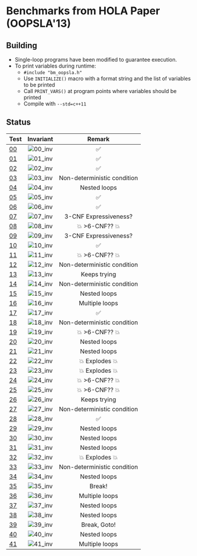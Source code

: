 # Benchmarks from HOLA Paper (OOPSLA'13)

## Building
  - Single-loop programs have been modified to guarantee execution.
  - To print variables during runtime:
    - `#include "bm_oopsla.h"`
    - Use `INITIALIZE()` macro with a format string and the list of variables to be printed
    - Call `PRINT_VARS()` at program points where variables should be printed
    - Compile with `--std=c++11`

## Status

| Test                 | Invariant                                 | Remark                      |
| -------------------- | :---------------------------------------: | :-------------------------: |
| [00](00.cpp) | ![00_inv](http://mathurl.com/oc7ea3o.png) | :white_check_mark:          |
| [01](01.cpp) | ![01_inv](http://mathurl.com/nbdvhs3.png) | :white_check_mark:          |
| [02](02.cpp) | ![02_inv](http://mathurl.com/pa3ut8l.png) | :white_check_mark:          |
| [03](03.cpp) | ![03_inv](http://mathurl.com/py8jd3p.png) | Non-deterministic condition |
| [04](04.cpp) | ![04_inv](http://mathurl.com/py8jd3p.png) | Nested loops                |
| [05](05.cpp) | ![05_inv](http://mathurl.com/o8uuce8.png) | :white_check_mark:          |
| [06](06.cpp) | ![06_inv](http://mathurl.com/oacrffn.png) | :white_check_mark:          |
| [07](07.cpp) | ![07_inv](http://mathurl.com/py8jd3p.png) | 3-CNF Expressiveness?       |
| [08](08.cpp) | ![08_inv](http://mathurl.com/py8jd3p.png) | :boom: >6-CNF?? :boom:      |
| [09](09.cpp) | ![09_inv](http://mathurl.com/py8jd3p.png) | 3-CNF Expressiveness?       |
| [10](10.cpp) | ![10_inv](http://mathurl.com/qhodxgu.png) | :white_check_mark:          |
| [11](11.cpp) | ![11_inv](http://mathurl.com/py8jd3p.png) | :boom: >6-CNF?? :boom:      |
| [12](12.cpp) | ![12_inv](http://mathurl.com/py8jd3p.png) | Non-deterministic condition |
| [13](13.cpp) | ![13_inv](http://mathurl.com/py8jd3p.png) | Keeps trying                |
| [14](14.cpp) | ![14_inv](http://mathurl.com/py8jd3p.png) | Non-deterministic condition |
| [15](15.cpp) | ![15_inv](http://mathurl.com/py8jd3p.png) | Nested loops                |
| [16](16.cpp) | ![16_inv](http://mathurl.com/py8jd3p.png) | Multiple loops              |
| [17](17.cpp) | ![17_inv](http://mathurl.com/ojo9lk9.png) | :white_check_mark:          |
| [18](18.cpp) | ![18_inv](http://mathurl.com/py8jd3p.png) | Non-deterministic condition |
| [19](19.cpp) | ![19_inv](http://mathurl.com/py8jd3p.png) | :boom: >6-CNF?? :boom:      |
| [20](20.cpp) | ![20_inv](http://mathurl.com/py8jd3p.png) | Nested loops                |
| [21](21.cpp) | ![21_inv](http://mathurl.com/py8jd3p.png) | Nested loops                |
| [22](22.cpp) | ![22_inv](http://mathurl.com/py8jd3p.png) | :boom: Explodes :boom:      |
| [23](23.cpp) | ![23_inv](http://mathurl.com/py8jd3p.png) | :boom: Explodes :boom:      |
| [24](24.cpp) | ![24_inv](http://mathurl.com/py8jd3p.png) | :boom: >6-CNF?? :boom:      |
| [25](25.cpp) | ![25_inv](http://mathurl.com/py8jd3p.png) | :boom: >6-CNF?? :boom:      |
| [26](26.cpp) | ![26_inv](http://mathurl.com/py8jd3p.png) | Keeps trying                |
| [27](27.cpp) | ![27_inv](http://mathurl.com/py8jd3p.png) | Non-deterministic condition |
| [28](28.cpp) | ![28_inv](http://mathurl.com/pjbgymx.png) | :white_check_mark:          |
| [29](29.cpp) | ![29_inv](http://mathurl.com/py8jd3p.png) | Nested loops                |
| [30](30.cpp) | ![30_inv](http://mathurl.com/py8jd3p.png) | Nested loops                |
| [31](31.cpp) | ![31_inv](http://mathurl.com/py8jd3p.png) | Nested loops                |
| [32](32.cpp) | ![32_inv](http://mathurl.com/py8jd3p.png) | :boom: Explodes :boom:      |
| [33](33.cpp) | ![33_inv](http://mathurl.com/py8jd3p.png) | Non-deterministic condition |
| [34](34.cpp) | ![34_inv](http://mathurl.com/py8jd3p.png) | Nested loops                |
| [35](35.cpp) | ![35_inv](http://mathurl.com/py8jd3p.png) | Break!                      |
| [36](36.cpp) | ![36_inv](http://mathurl.com/py8jd3p.png) | Multiple loops              |
| [37](37.cpp) | ![37_inv](http://mathurl.com/py8jd3p.png) | Nested loops                |
| [38](38.cpp) | ![38_inv](http://mathurl.com/py8jd3p.png) | Nested loops                |
| [39](39.cpp) | ![39_inv](http://mathurl.com/py8jd3p.png) | Break, Goto!                |
| [40](40.cpp) | ![40_inv](http://mathurl.com/py8jd3p.png) | Nested loops                |
| [41](41.cpp) | ![41_inv](http://mathurl.com/py8jd3p.png) | Multiple loops              |
